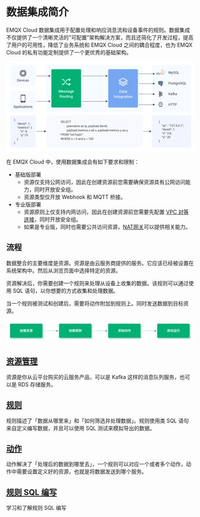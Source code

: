 # 数据集成简介

EMQX Cloud 数据集成用于配置处理和响应消息流和设备事件的规则。数据集成不仅提供了一个清晰灵活的"可配置"架构解决方案，而且还简化了开发过程，提高了用户的可用性，降低了业务系统和 EMQX Cloud 之间的耦合程度，也为 EMQX Cloud 的私有功能定制提供了一个更优秀的基础架构。

![](./_assets/integration_intro_01.png)

在 EMQX Cloud 中，使用数据集成会有如下要求和限制：

- 基础版部署
  - 资源仅支持公网访问，因此在创建资源前您需要确保资源具有公网访问能力，同时开放安全组。
  - 资源类型仅开放 Webhook 和 MQTT 桥接。
- 专业版部署
  - 资源原则上仅支持内网访问，因此在创建资源前您需要先配置 [VPC 对等连接](../deployments/vpc_peering.md)，同时开放安全组。
  - 如果是专业版，同时也需要公共访问资源，[NAT网关](../vas/nat-gateway.md)可以提供相关能力。


## 流程
数据整合的主要维度是资源。资源是由云服务商提供的服务。它应该已经被设置在系统架构中。然后从浏览页面中选择特定的资源。

资源解决后，你需要创建一个规则来处理从设备上收集的数据。该规则可以通过使用 SQL 语句，以你想要的方式收集和处理数据。

当一个规则被测试和创建后，需要将动作附加到规则上。同时发送数据到目标资源。


![](./_assets/integration_intro_02.png)



## [资源管理](./resources.md)

资源是你从云平台购买的云服务产品，可以是 Kafka 这样的消息队列服务，也可以是 RDS 存储服务。


## [规则](./rules.md)

规则描述了「数据从哪里来」和「如何筛选并处理数据」。规则使用类 SQL 语句来自定义编写数据，并且可以使用 SQL 测试来模拟导出的数据。

## [动作](./rules.md#创建动作)

动作解决了「处理后的数据到哪里去」，一个规则可以对应一个或者多个动作，动作中需要设置定义好的资源，也就是将数据发送到哪个服务。


## [规则 SQL 编写](https://docs.emqx.cn/broker/v4.2/rule/rule-engine.html#sql-%E8%AF%AD%E5%8F%A5)

学习和了解规则 SQL 编写

